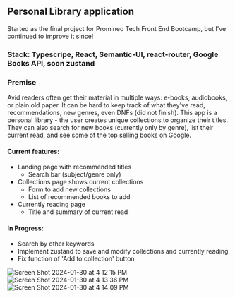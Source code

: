 ## Personal Library application 

Started as the final project for Promineo Tech Front End Bootcamp, but I've continued to improve it since!

### Stack: Typescripe, React, Semantic-UI, react-router, Google Books API, soon zustand

### Premise

Avid readers often get their material in multiple ways: e-books, audiobooks, or plain old paper. It can be hard to keep track of what they've read, recommendations, new genres, even DNFs (did not finish). This app is a personal library - the user creates unique collections to organize their titles. They can also search for new books (currently only by genre), list their current read, and see some of the top selling books on Google. 


#### Current features: 
- Landing page with recommended titles
  - Search bar (subject/genre only)
- Collections page shows current collections
  - Form to add new collections
  - List of recommended books to add
- Currently reading page
  - Title and summary of current read
 
#### In Progress:
- Search by other keywords
- Implement zustand to save and modify collections and currently reading
- Fix function of 'Add to collection' button

![Screen Shot 2024-01-30 at 4 12 15 PM](https://github.com/skuenzi/library/assets/48669509/d7b972e5-c169-46bf-a327-088e435bd9ab)
![Screen Shot 2024-01-30 at 4 13 36 PM](https://github.com/skuenzi/library/assets/48669509/76947bff-6260-41c7-ba8b-f0fc8b042f82)
![Screen Shot 2024-01-30 at 4 14 09 PM](https://github.com/skuenzi/library/assets/48669509/16002847-00af-4bb9-94c7-d576859f8200)
